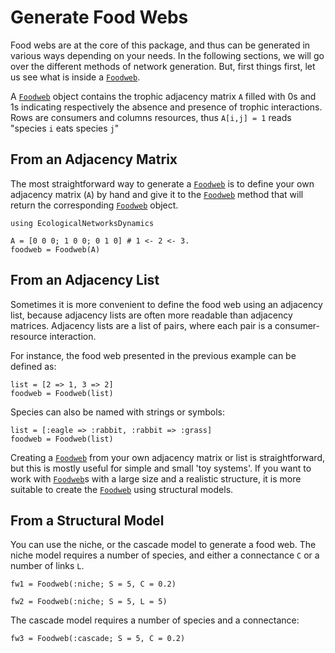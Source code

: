 # Generate Food Webs

Food webs are at the core of this package,
and thus can be generated in various ways depending on your needs.
In the following sections, we will go over the different methods of network generation.
But, first things first, let us see what is inside a [`Foodweb`](@ref).

A [`Foodweb`](@ref) object contains the trophic adjacency matrix `A` filled with 0s and 1s
indicating respectively the absence and presence of trophic interactions.
Rows are consumers and columns resources, thus `A[i,j] = 1` reads "species `i` eats species `j`"

## From an Adjacency Matrix

The most straightforward way to generate a [`Foodweb`](@ref) is to
define your own adjacency matrix (`A`) by hand
and give it to the [`Foodweb`](@ref) method
that will return the corresponding [`Foodweb`](@ref) object.

```@setup econetd
using EcologicalNetworksDynamics
```

```@example econetd
A = [0 0 0; 1 0 0; 0 1 0] # 1 <- 2 <- 3.
foodweb = Foodweb(A)
```

## From an Adjacency List

Sometimes it is more convenient to define the food web using an adjacency list,
because adjacency lists are often more readable than adjacency matrices.
Adjacency lists are a list of pairs, where each pair is a consumer-resource interaction.

For instance, the food web presented in the previous example can be defined as:
```@example econetd
list = [2 => 1, 3 => 2]
foodweb = Foodweb(list)
```

Species can also be named with strings or symbols:
```@example econetd
list = [:eagle => :rabbit, :rabbit => :grass]
foodweb = Foodweb(list)
```

Creating a [`Foodweb`](@ref) from your own adjacency matrix or list is straightforward,
but this is mostly useful for simple and small 'toy systems'.
If you want to work with [`Foodweb`](@ref)s with a large size and a realistic structure,
it is more suitable to create the [`Foodweb`](@ref) using structural models.

## From a Structural Model

You can use the niche, or the cascade model to generate a food web.
The niche model requires a number of species, and either a connectance `C` or a number of links `L`.

```@example econetd
fw1 = Foodweb(:niche; S = 5, C = 0.2)
```

```@example econetd
fw2 = Foodweb(:niche; S = 5, L = 5)
```

The cascade model requires a number of species and a connectance:

```@example econetd
fw3 = Foodweb(:cascade; S = 5, C = 0.2)
```

